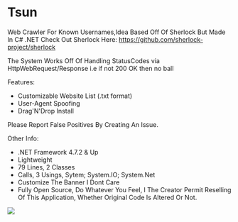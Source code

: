 # Tsun
Web Crawler For Known Usernames,Idea Based Off Of Sherlock But Made In C# .NET
Check Out Sherlock Here: https://github.com/sherlock-project/sherlock

The System Works Off Of Handling StatusCodes via HttpWebRequest/Response i.e if not 200 OK then no ball

Features:
- Customizable Website List (.txt format)
- User-Agent Spoofing
- Drag'N'Drop Install


Please Report False Positives By Creating An Issue.

Other Info:
- .NET Framework 4.7.2 & Up
- Lightweight
- 79 Lines, 2 Classes
- Calls, 3 Usings, Sytem; System.IO; System.Net
- Customize The Banner I Dont Care
- Fully Open Source, Do Whatever You Feel, I The Creator Permit Reselling Of This Application, Whether Original Code Is Altered Or Not.

<img src="https://user-images.githubusercontent.com/80434330/110720921-55c09b00-8207-11eb-8091-2528307b3d01.PNG">

